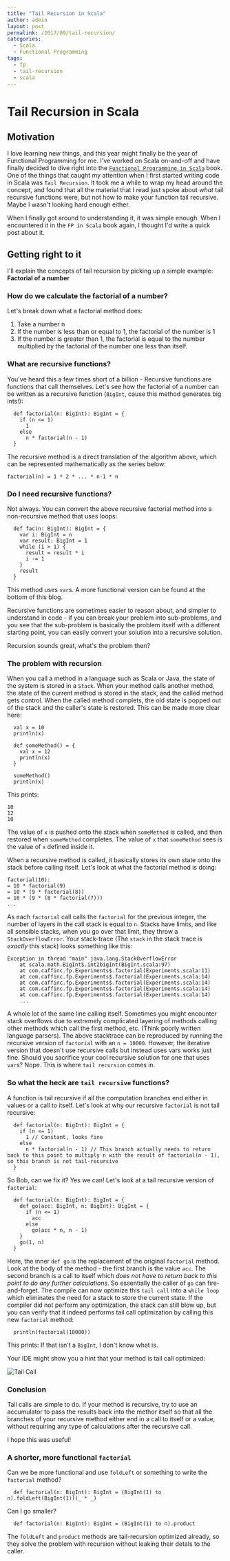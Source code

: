 ```yaml
---
title: "Tail Recursion in Scala"
author: admin
layout: post
permalink: /2017/09/tail-recursion/
categories:
  - Scala
  - Functional Programming
tags:
  - fp
  - tail-recursion
  - scala
---
```


# Tail Recursion in Scala

## Motivation

I love learning new things, and this year might finally be the year of Functional Programming for me. I've worked on Scala on-and-off and have finally decided to dive right into the [`Functional Programming in Scala`](https://www.manning.com/books/functional-programming-in-scala) book. One of the things that caught my attention when I first started writing code in Scala was `Tail Recursion`. It took me a while to wrap my head around the concept, and found that all the material that I read just spoke about *what* tail recursive functions were, but not how to make your function tail recursive. Maybe I wasn't looking hard enough either.

When I finally got around to understanding it, it was simple enough. When I encountered it in the `FP in Scala` book again, I thought I'd write a quick post about it.

## Getting right to it

I'll explain the concepts of tail recursion by picking up a simple example: **Factorial of a number**

### How do we calculate the factorial of a number?

Let's break down what a factorial method does:

1. Take a number n
2. If the number is less than or equal to 1, the factorial of the number is 1
3. If the number is greater than 1, the factorial is equal to the number multiplied by the factorial of the number one less than itself.

### What are recursive functions?

You've heard this a few times short of a billion - Recursive functions are functions that call themselves. Let's see how the factorial of a number can be written as a recursive function (`BigInt`, cause this method generates big ints!):

```
  def factorial(n: BigInt): BigInt = {
    if (n <= 1)
      1
    else
      n * factorial(n - 1)
  }
```

The recursive method is a direct translation of the algorithm above, which can be represented mathematically as the series below:

```
factorial(n) = 1 * 2 * ... * n-1 * n
```

### Do I need recursive functions?

Not always. You can convert the above recursive factorial method into a non-recursive method that uses loops:

```
  def fac(n: BigInt): BigInt = {
    var i: BigInt = n
    var result: BigInt = 1
    while (i > 1) {
      result = result * i
      i -= 1
    }
    result
  }
```

This method uses `var`s. A more functional version can be found at the bottom of this blog.

Recursive functions are sometimes easier to reason about, and simpler to understand in code - if you can break your problem into sub-problems, and you see that the sub-problem is basically the problem itself with a different starting point, you can easily convert your solution into a recursive solution.

Recursion sounds great, what's the problem then?

### The problem with recursion

When you call a method in a language such as Scala or Java, the state of the system is stored in a `Stack`. When your method calls another method, the state of the current method is stored in the stack, and the called method gets control. When the called method complets, the old state is popped out of the stack and the caller's state is restored.
This can be made more clear here:

```
  val x = 10
  println(x)

  def someMethod() = {
    val x = 12
    println(x)
  }

  someMethod()
  println(x)
```

This prints:

```
10
12
10
```

The value of `x` is pushed onto the stack when `someMethod` is called, and then restored when `someMethod` completes. The value of `x` that `someMethod` sees is the value of `x` defined inside it.

When a recursive method is called, it basically stores its own state onto the stack before calling itself. Let's look at what the factorial method is doing:

```
factorial(10):
= 10 * factorial(9)
= 10 * (9 * factorial(8))
= 10 * (9 * (8 * factorial(7)))
...
```
As each `factorial` call calls the `factorial` for the previous integer, the number of layers in the call stack is equal to `n`. Stacks have limits, and like all sensible stacks, when you go over that limit, they throw a `StackOverflowError`. Your stack-trace (The `stack` in the stack trace is *exactly* this stack) looks something like this:

```
Exception in thread "main" java.lang.StackOverflowError
	at scala.math.BigInt$.int2bigInt(BigInt.scala:97)
	at com.caffinc.fp.Experiments$.factorial(Experiments.scala:11)
	at com.caffinc.fp.Experiments$.factorial(Experiments.scala:14)
	at com.caffinc.fp.Experiments$.factorial(Experiments.scala:14)
	at com.caffinc.fp.Experiments$.factorial(Experiments.scala:14)
	at com.caffinc.fp.Experiments$.factorial(Experiments.scala:14)
	...
```
A whole lot of the same line calling itself. Sometimes you might encounter stack overflows due to extremely complicated layering of methods calling other methods which call the first method, etc. (Think poorly written language parsers).
The above stacktrace can be reproduced by running the recursive version of `factorial` with an `n = 10000`. However, the iterative version that doesn't use recursive calls but instead uses vars works just fine. Should you sacrifice your cool recursive solution for one that uses `var`s? Nope. This is where `tail recursion` comes in.

### So what the heck are `tail recursive` functions?

A function is tail recursive if all the computation branches end either in values or a call to itself. Let's look at why our recursive `factorial` is not tail recursive:

```
  def factorial(n: BigInt): BigInt = {
    if (n <= 1)
      1 // Constant, looks fine
    else
      n * factorial(n - 1) // This branch actually needs to return back to this point to multiply n with the result of factorial(n - 1), so this branch is not tail-recursive
  }
```
So Bob, can we fix it? Yes we can! Let's look at a tail recursive version of `factorial`:

```
  def factorial(n: BigInt): BigInt = {
    def go(acc: BigInt, n: BigInt): BigInt = {
      if (n <= 1)
        acc
      else
        go(acc * n, n - 1)
    }
    go(1, n)
  }
```
Here, the inner `def go` is the replacement of the original `factorial` method. Look at the body of the method - the first branch is the value `acc`. The second branch is a call to itself which *does not have to return back to this point to do any further calculations*. So essentially the caller of `go` can fire-and-forget. The compile can now optimize this `tail call` into a `while loop` which eliminates the need for a stack to store the current state. If the compiler did not perform any optimization, the stack can still blow up, but you can verify that it indeed performs tail call optimization by calling this new `factorial` method:

```
  println(factorial(10000))
```
This prints:
If that isn't a `BigInt`, I don't know what is.

Your IDE might show you a hint that your method is tail call optimized:

![Tail Call](https://caffinc.github.io/images/tail-call.png)

### Conclusion

Tail calls are simple to do. If your method is recursive, try to use an accumulator to pass the results back into the methor itself so that all the branches of your recursive method either end in a call to itself or a value, without requiring any type of calculations after the recursive call.

I hope this was useful!

### A shorter, more functional `factorial`

Can we be more functional and use `foldLeft` or something to write the `factorial` method?

```
  def factorial(n: BigInt): BigInt = (BigInt(1) to n).foldLeft(BigInt(1))(_ * _)
```

Can I go smaller?

```
  def factorial(n: BigInt): BigInt = (BigInt(1) to n).product
```

The `foldLeft` and `product` methods are tail-recursion optimized already, so they solve the problem with recursion without leaking their detals to the caller.